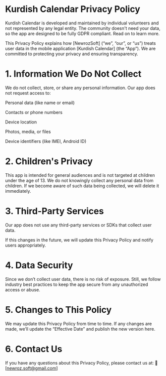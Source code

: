 # Kurdish Calendar Privacy Policy
Kurdish Calendar is developed and maintained by individual volunteers and not represented by any legal entity. The community doesn't need your data, so the app are designed to be fully GDPR compliant. Read on to learn more.


This Privacy Policy explains how [NewrozSoft] (“we”, “our”, or “us”) treats user data in the mobile application [Kurdish Calendar] (the “App”).
We are committed to protecting your privacy and ensuring transparency.

# 1. Information We Do Not Collect
We do not collect, store, or share any personal information.
Our app does not request access to:

Personal data (like name or email)

Contacts or phone numbers

Device location

Photos, media, or files

Device identifiers (like IMEI, Android ID)

# 2. Children's Privacy
This app is intended for general audiences and is not targeted at children under the age of 13.
We do not knowingly collect any personal data from children.
If we become aware of such data being collected, we will delete it immediately.

# 3. Third-Party Services
Our app does not use any third-party services or SDKs that collect user data.

If this changes in the future, we will update this Privacy Policy and notify users appropriately.

# 4. Data Security
Since we don’t collect user data, there is no risk of exposure.
Still, we follow industry best practices to keep the app secure from any unauthorized access or abuse.

# 5. Changes to This Policy
We may update this Privacy Policy from time to time.
If any changes are made, we’ll update the “Effective Date” and publish the new version here.

# 6. Contact Us
If you have any questions about this Privacy Policy, please contact us at:
📧 [newroz.soft@gmail.com]
